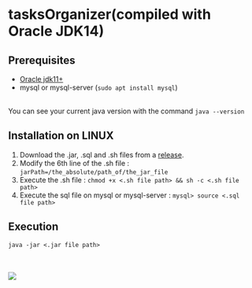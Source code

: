 # tasksOrganizer(compiled with Oracle JDK14)

<h2>Prerequisites</h2>

<ul>
	<li><a href="https://www.oracle.com/java/technologies/javase/jdk14-archive-downloads.html">Oracle jdk11+</a></li>
	<li>mysql or mysql-server (<code>sudo apt install mysql</code>)</li>
</ul>
<br/>
You can see your current java version with the command <code>java --version</code>

<h2>Installation on LINUX</h2>

<ol>
	<li>Download the .jar, .sql and .sh files from a <a href="https://github.com/lamine2000/tasksOrganizer/releases">release</a>.</li>
	<li>Modify the 6th line of the .sh file : <code>jarPath=/the_absolute/path_of/the_jar_file</code></li>
	<li>Execute the .sh file : <code>chmod +x <.sh file path> && sh -c <.sh file path></code></li>
	<li>Execute the sql file on mysql or mysql-server : <code>mysql> source <.sql file path></code></li>
</ol>
		
<h2>Execution</h2>
	<code>java -jar <.jar file path></code>
	
<br/><br/> ![](execution.gif)
